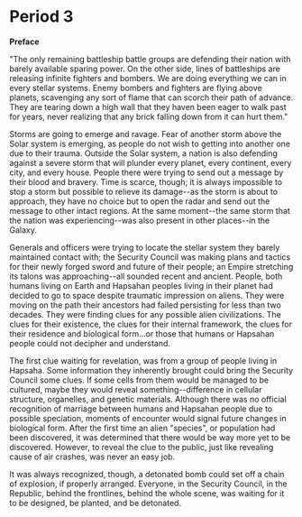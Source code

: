 # Period 3

**Preface**

"The only remaining battleship battle groups are defending their nation with barely available sparing power. On the other side, lines of battleships are releasing infinite fighters and bombers. We are doing everything we can in every stellar systems. Enemy bombers and fighters are flying above planets, scavenging any sort of flame that can scorch their path of advance. They are tearing down a high wall that they haven been eager to walk past for years, never realizing that any brick falling down from it can hurt them."

Storms are going to emerge and ravage. Fear of another storm above the Solar system is emerging, as people do not wish to getting into another one due to their trauma. Outside the Solar system, a nation is also defending against a severe storm that will plunder every planet, every continent, every city, and every house. People there were trying to send out a message by their blood and bravery. Time is scarce, though; it is always impossible to stop a storm but possible to relieve its damage--as the storm is about to approach, they have no choice but to open the radar and send out the message to other intact regions. At the same moment--the same storm that the nation was experiencing--was also present in other places--in the Galaxy.

Generals and officers were trying to locate the stellar system they barely maintained contact with; the Security Council was making plans and tactics for their newly forged sword and future of their people; an Empire stretching its talons was approaching--all sounded recent and ancient. People, both humans living on Earth and Hapsahan peoples living in their planet had decided to go to space despite traumatic impression on aliens. They were moving on the path their ancestors had failed persisting for less than two decades. They were finding clues for any possible alien civilizations. The clues for their existence, the clues for their internal framework, the clues for their residence and biological form...or those that humans or Hapsahan people could not decipher and understand.

The first clue waiting for revelation, was from a group of people living in Hapsaha. Some information they inherently brought could bring the Security Council some clues. If some cells from them would be managed to be cultured, maybe they would reveal something--difference in cellular structure, organelles, and genetic materials. Although there was no official recognition of marriage between humans and Hapsahan people due to possible speciation, moments of encounter would signal future changes in biological form. After the first time an alien "species", or population had been discovered, it was determined that there would be way more yet to be discovered. However, to reveal the clue to the public, just like revealing cause of air crashes, was never an easy job.

It was always recognized, though, a detonated bomb could set off a chain of explosion, if properly arranged. Everyone, in the Security Council, in the Republic, behind the frontlines, behind the whole scene, was waiting for it to be designed, be planted, and be detonated.